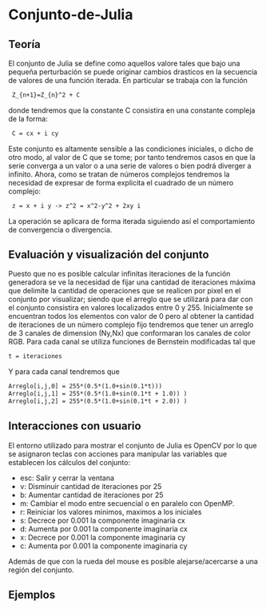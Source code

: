 # Conjunto-de-Julia

## Teoría
El conjunto de Julia se define como aquellos valore tales que bajo una pequeña perturbación se puede originar cambios drasticos en la secuencia de valores de una función iterada. En particular se trabaja con la función
```diff
 Z_{n+1}=Z_{n}^2 + C
```
donde tendremos que la constante C consistira en una constante compleja de la forma:
```diff
 C = cx + i cy
```
Este conjunto es altamente sensible a las condiciones iniciales, o dicho de otro modo, al valor de C que se tome; por tanto tendremos casos en que la serie converga a un valor o a una serie de valores o bien podrá diverger a infinito. Ahora, como se tratan de números complejos tendremos la necesidad de expresar de forma explicita el cuadrado de un número 
complejo:
```diff
 z = x + i y -> z^2 = x^2-y^2 + 2xy i 
```
La operación se aplicara de forma iterada siguiendo así el comportamiento de convergencia o divergencia.

## Evaluación y visualización del conjunto
Puesto que no es posible calcular infinitas iteraciones de la función generadora se ve la necesidad de fijar una cantidad de iteraciones máxima que delimite la cantidad de 
operaciones que se realicen por pixel en el conjunto por visualizar; siendo que el arreglo que se utilizará para dar con el conjunto consistira en valores localizados entre 0 y 255.
Inicialmente se encuentran todos los elementos con valor de 0 pero al obtener la cantidad de iteraciones de un número complejo fijo tendremos que tener un arreglo de 3 canales de dimension (Ny,Nx) que conformaran los canales de color RGB. Para cada canal se utiliza funciones de Bernstein modificadas tal que
```diff
t = iteraciones
```
Y para cada canal tendremos que
```diff
Arreglo[i,j,0] = 255*(0.5*(1.0+sin(0.1*t)))
Arreglo[i,j,1] = 255*(0.5*(1.0+sin(0.1*t + 1.0)) )
Arreglo[i,j,2] = 255*(0.5*(1.0+sin(0.1*t + 2.0)) )
```
## Interacciones con usuario
El entorno utilizado para mostrar el conjunto de Julia es OpenCV por lo que se asignaron teclas con acciones para manipular las variables que establecen los cálculos del conjunto:
- esc: Salir y cerrar la ventana
- v: Disminuir cantidad de iteraciones por 25
- b: Aumentar cantidad de iteraciones por 25
- m: Cambiar el modo entre secuencial o en paralelo con OpenMP.
- r: Reiniciar los valores minimos, maximos a los iniciales
- s: Decrece por 0.001 la componente imaginaria cx
- d: Aumenta por 0.001 la componente imaginaria cx
- x: Decrece por 0.001 la componente imaginaria cy
- c: Aumenta por 0.001 la componente imaginaria cy

Además de que con la rueda del mouse es posible alejarse/acercarse a una región del conjunto.

## Ejemplos
